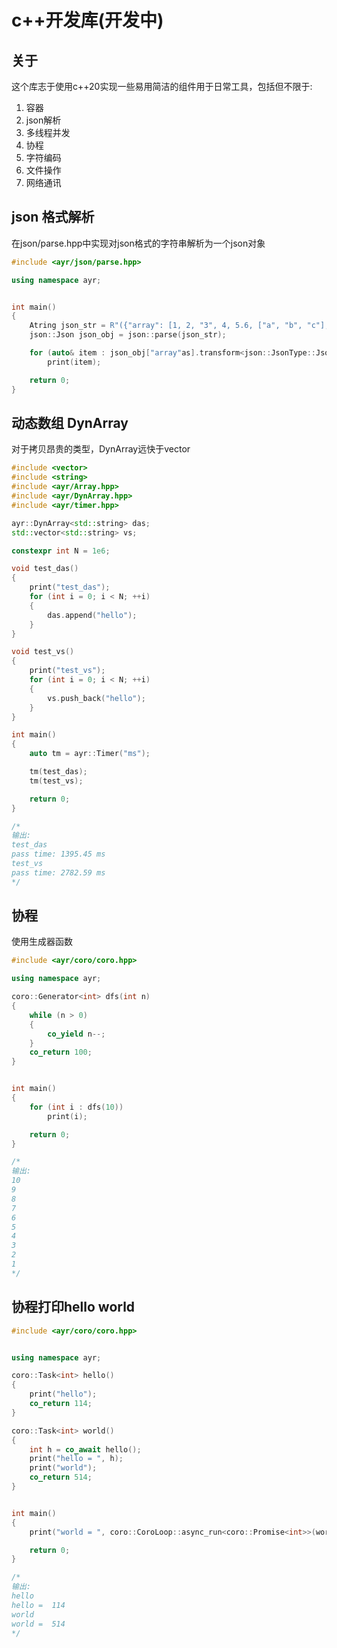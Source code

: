 ﻿# c++开发库(开发中)

##  关于
这个库志于使用c++20实现一些易用简洁的组件用于日常工具，包括但不限于:
1. 容器
2. json解析
3. 多线程并发
4. 协程
5. 字符编码
6. 文件操作
7. 网络通讯

## json 格式解析
在json/parse.hpp中实现对json格式的字符串解析为一个json对象
```cpp
#include <ayr/json/parse.hpp>

using namespace ayr;


int main()
{
	Atring json_str = R"({"array": [1, 2, "3", 4, 5.6, ["a", "b", "c"], {"d": 1, "e": 2, "f": 3}]})";
	json::Json json_obj = json::parse(json_str);

	for (auto& item : json_obj["array"as].transform<json::JsonType::JsonArray>())
		print(item);

	return 0;
}
```

## 动态数组 DynArray
对于拷贝昂贵的类型，DynArray远快于vector
```cpp
#include <vector>
#include <string>
#include <ayr/Array.hpp>
#include <ayr/DynArray.hpp>
#include <ayr/timer.hpp>

ayr::DynArray<std::string> das;
std::vector<std::string> vs;

constexpr int N = 1e6;

void test_das()
{
	print("test_das");
	for (int i = 0; i < N; ++i)
	{
		das.append("hello");
	}
}

void test_vs()
{
	print("test_vs");
	for (int i = 0; i < N; ++i)
	{
		vs.push_back("hello");
	}
}

int main()
{
	auto tm = ayr::Timer("ms");

	tm(test_das);
	tm(test_vs);

	return 0;
}

/*
输出:
test_das
pass time: 1395.45 ms
test_vs
pass time: 2782.59 ms
*/
```

## 协程
使用生成器函数
```cpp
#include <ayr/coro/coro.hpp>

using namespace ayr;

coro::Generator<int> dfs(int n)
{
	while (n > 0)
	{
		co_yield n--;
	}
	co_return 100;
}


int main()
{
	for (int i : dfs(10))
		print(i);

	return 0;
}

/* 
输出: 
10
9
8
7
6
5
4
3
2
1
*/
```

## 协程打印hello world
```cpp
#include <ayr/coro/coro.hpp>


using namespace ayr;

coro::Task<int> hello()
{
	print("hello");
	co_return 114;
}

coro::Task<int> world()
{
	int h = co_await hello();
	print("hello = ", h);
	print("world");
	co_return 514;
}


int main()
{
	print("world = ", coro::CoroLoop::async_run<coro::Promise<int>>(world()).result());

	return 0;
}

/*
输出:
hello
hello =  114
world
world =  514
*/
```